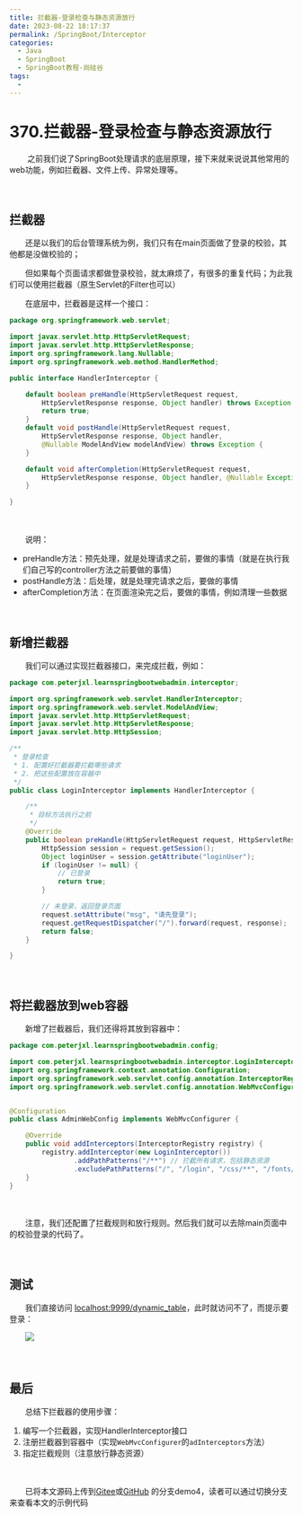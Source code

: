 ```yaml
---
title: 拦截器-登录检查与静态资源放行
date: 2023-08-22 18:17:37
permalink: /SpringBoot/Interceptor
categories:
  - Java
  - SpringBoot
  - SpringBoot教程-尚硅谷
tags:
  - 
---
```

# 370.拦截器-登录检查与静态资源放行

　　 之前我们说了SpringBoot处理请求的底层原理，接下来就来说说其他常用的web功能，例如拦截器、文件上传、异常处理等。
<!-- more -->
　　‍

## 拦截器

　　还是以我们的后台管理系统为例，我们只有在main页面做了登录的校验，其他都是没做校验的；

　　但如果每个页面请求都做登录校验，就太麻烦了，有很多的重复代码；为此我们可以使用拦截器（原生Servlet的Filter也可以）

　　在底层中，拦截器是这样一个接口：

```java
package org.springframework.web.servlet;

import javax.servlet.http.HttpServletRequest;
import javax.servlet.http.HttpServletResponse;
import org.springframework.lang.Nullable;
import org.springframework.web.method.HandlerMethod;

public interface HandlerInterceptor {

    default boolean preHandle(HttpServletRequest request, 
        HttpServletResponse response, Object handler) throws Exception {
        return true;
    }
    default void postHandle(HttpServletRequest request, 
        HttpServletResponse response, Object handler,
        @Nullable ModelAndView modelAndView) throws Exception {
    }

    default void afterCompletion(HttpServletRequest request, 
        HttpServletResponse response, Object handler, @Nullable Exception ex) throws Exception {
    }

}
```

　　‍

　　说明：

* preHandle方法：预先处理，就是处理请求之前，要做的事情（就是在执行我们自己写的controller方法之前要做的事情）
* postHandle方法：后处理，就是处理完请求之后，要做的事情
* afterCompletion方法：在页面渲染完之后，要做的事情，例如清理一些数据

　　‍

## 新增拦截器

　　我们可以通过实现拦截器接口，来完成拦截，例如：

```java
package com.peterjxl.learnspringbootwebadmin.interceptor;

import org.springframework.web.servlet.HandlerInterceptor;
import org.springframework.web.servlet.ModelAndView;
import javax.servlet.http.HttpServletRequest;
import javax.servlet.http.HttpServletResponse;
import javax.servlet.http.HttpSession;

/**
 * 登录检查
 * 1. 配置好拦截器要拦截哪些请求
 * 2. 把这些配置放在容器中
 */
public class LoginInterceptor implements HandlerInterceptor {

    /**
     * 目标方法执行之前
     */
    @Override
    public boolean preHandle(HttpServletRequest request, HttpServletResponse response, Object handler) throws Exception {
        HttpSession session = request.getSession();
        Object loginUser = session.getAttribute("loginUser");
        if (loginUser != null) {
            // 已登录
            return true;
        }

        // 未登录，返回登录页面
        request.setAttribute("msg", "请先登录");
        request.getRequestDispatcher("/").forward(request, response);
        return false;
    }

}
```

　　‍

## 将拦截器放到web容器

　　新增了拦截器后，我们还得将其放到容器中：

```java
package com.peterjxl.learnspringbootwebadmin.config;

import com.peterjxl.learnspringbootwebadmin.interceptor.LoginInterceptor;
import org.springframework.context.annotation.Configuration;
import org.springframework.web.servlet.config.annotation.InterceptorRegistry;
import org.springframework.web.servlet.config.annotation.WebMvcConfigurer;


@Configuration
public class AdminWebConfig implements WebMvcConfigurer {

    @Override
    public void addInterceptors(InterceptorRegistry registry) {
        registry.addInterceptor(new LoginInterceptor())
                .addPathPatterns("/**") // 拦截所有请求，包括静态资源
                .excludePathPatterns("/", "/login", "/css/**", "/fonts/**", "/images/**", "/js/**");
    }
}

```

　　‍

　　注意，我们还配置了拦截规则和放行规则。然后我们就可以去除main页面中的校验登录的代码了。

　　‍

## 测试

　　我们直接访问 [localhost:9999/dynamic_table](http://localhost:9999/dynamic_table)，此时就访问不了，而提示要登录：

　　​![](https://image.peterjxl.com/blog/image-20230728163140-942qi8z.png)​

　　‍

## 最后

　　总结下拦截器的使用步骤：

1. 编写一个拦截器，实现HandlerInterceptor接口
2. 注册拦截器到容器中（实现`WebMvcConfigurer`​的`adInterceptors`​方法）
3. 指定拦截规则（注意放行静态资源）

　　‍

　　已将本文源码上传到[Gitee](https://gitee.com/peterjxl/LearnSpringBoot-Web-Admin)或[GitHub](https://github.com/Peter-JXL/LearnSpringBoot-Web-Admin) 的分支demo4，读者可以通过切换分支来查看本文的示例代码
